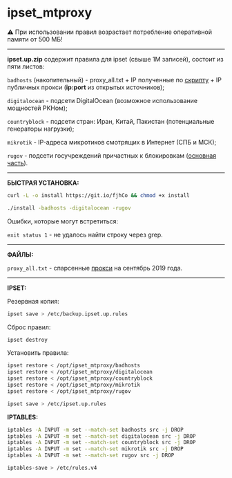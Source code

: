 # ipset_mtproxy

⚠️ При использовании правил возрастает потребление оперативной памяти от 500 МБ!
<hr>

**ipset.up.zip** содержит правила для ipset (свыше 1М записей), состоит из пяти листов:

<code>badhosts</code> (накопительный) - proxy_all.txt + IP полученные по <a href="https://t.me/unkn0wnerror/1237">скрипту</a> + IP публичных прокси (**ip:port** из открытых источников);

<code>digitalocean</code> - подсети DigitalOcean (возможное использование мощностей РКНом);

<code>countryblock</code> - подсети стран: Иран, Китай, Пакистан (потенциальные генераторы нагрузки);

<code>mikrotik</code> - IP-адреса микротиков смотрящих в Интернет (СПБ и МСК);

<code>rugov</code> - подсети госучреждений причастных к блокировкам (<a href="https://github.com/AntiZapret/antizapret/blob/master/blacklist4.txt">основная часть</a>).
<hr>

**БЫСТРАЯ УСТАНОВКА:**

```bash
curl -L -o install https://git.io/fjhCo && chmod +x install

./install -badhosts -digitalocean -rugov
```
Ошибки, которые могут встретиться:

<code>exit status 1</code> - не удалось найти строку через grep.
<hr>

**ФАЙЛЫ:**

<code>proxy_all.txt</code> - спарсенные <a href="https://lite.ip2location.com/database/px1-ip-country">прокси</a> на сентябрь 2019 года.
<hr>

**IPSET:**

Резервная копия:
```bash
ipset save > /etc/backup.ipset.up.rules
```

Сброс правил:
```bash
ipset destroy
```

Установить правила:
```bash
ipset restore < /opt/ipset_mtproxy/badhosts
ipset restore < /opt/ipset_mtproxy/digitalocean
ipset restore < /opt/ipset_mtproxy/countryblock
ipset restore < /opt/ipset_mtproxy/mikrotik
ipset restore < /opt/ipset_mtproxy/rugov

ipset save > /etc/ipset.up.rules
```

**IPTABLES:**
```bash
iptables -A INPUT -m set --match-set badhosts src -j DROP
iptables -A INPUT -m set --match-set digitalocean src -j DROP
iptables -A INPUT -m set --match-set countryblock src -j DROP
iptables -A INPUT -m set --match-set mikrotik src -j DROP
iptables -A INPUT -m set --match-set rugov src -j DROP

iptables-save > /etc/rules.v4
```
